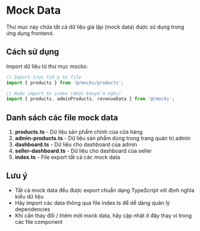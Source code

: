 # Mock Data

Thư mục này chứa tất cả dữ liệu giả lập (mock data) được sử dụng trong ứng dụng frontend.

## Cách sử dụng

Import dữ liệu từ thư mục mocks:

```javascript
// Import trực tiếp từ file
import { products } from '@/mocks/products';

// Hoặc import từ index (được khuyến nghị)
import { products, adminProducts, revenueData } from '@/mocks';
```

## Danh sách các file mock data

1. **products.ts** - Dữ liệu sản phẩm chính của cửa hàng
2. **admin-products.ts** - Dữ liệu sản phẩm dùng trong trang quản trị admin
3. **dashboard.ts** - Dữ liệu cho dashboard của admin
4. **seller-dashboard.ts** - Dữ liệu cho dashboard của seller
5. **index.ts** - File export tất cả các mock data

## Lưu ý

- Tất cả mock data đều được export chuẩn dạng TypeScript với định nghĩa kiểu dữ liệu
- Hãy import các data thông qua file index.ts để dễ dàng quản lý dependencies
- Khi cần thay đổi / thêm mới mock data, hãy cập nhật ở đây thay vì trong các file component 